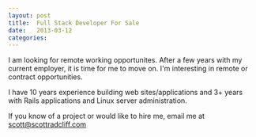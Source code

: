 ```yaml
---
layout: post
title:  Full Stack Developer For Sale
date:   2013-03-12
categories:
---
```


I am looking for remote working opportunites. After a few years with my current employer, it is time for me to move on. I'm interesting in remote or contract opportunities.

I have 10 years experience building web sites/applications and 3+ years with Rails applications and Linux server administration.

If you know of a project or would like to hire me, email me at scott@scottradcliff.com
